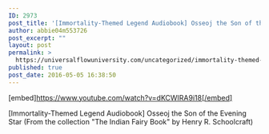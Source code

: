 ```yaml
---
ID: 2973
post_title: '[Immortality-Themed Legend Audiobook] Osseoj the Son of the Evening Star'
author: abbie04m553726
post_excerpt: ""
layout: post
permalink: >
  https://universalflowuniversity.com/uncategorized/immortality-themed-legend-audiobook-osseoj-the-son-of-the-evening-star/
published: true
post_date: 2016-05-05 16:38:50
---
```

[embed]https://www.youtube.com/watch?v=dKCWIRA9i18[/embed]<br>
<p>[Immortality-Themed Legend Audiobook] Osseoj the Son of the Evening Star (From the collection "The Indian Fairy Book" by Henry R. Schoolcraft)</p>